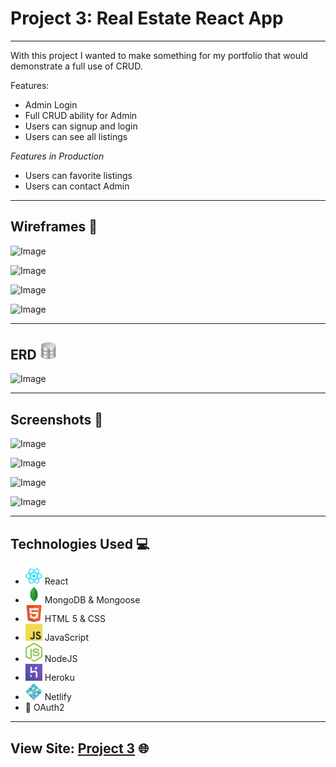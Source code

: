 # Project 3: Real Estate React App
---

With this project I wanted to make something for my portfolio that would demonstrate a full use of CRUD. 

Features:
- Admin Login
- Full CRUD ability for Admin
- Users can signup and login
- Users can see all listings

*Features in Production*
- Users can favorite listings
- Users can contact Admin

---

## Wireframes 🔲

![Image](https://i.imgur.com/D214QkK.png)

![Image](https://i.imgur.com/klc1iun.png)

![Image](https://i.imgur.com/BbgE7tw.png)

![Image](https://i.imgur.com/xyMIqXb.png)

---

## ERD <img src="public/images/database.png" width="27">

![Image](https://i.imgur.com/AjORm4L.png)


---

## Screenshots 📸

![Image](https://i.imgur.com/7o9gifP.png)

![Image](https://i.imgur.com/y9Asetx.jpg)

![Image](https://i.imgur.com/arEVxhM.png)

![Image](https://i.imgur.com/G0CdxOQ.jpg)

---

## Technologies Used 💻


- <img src="public/images/react.png" width="27"> React
- <img src="public/images/mongo_db.png" width="27"> MongoDB & Mongoose
- <img src="public/images/html5.png" width="27"> HTML 5 & CSS
- <img src="public/images/javascript.png" width="27"> JavaScript
- <img src="public/images/nodejs.png" width="27"> NodeJS
- <img src="public/images/heroku.png" width="27"> Heroku
- <img src="public/images/netlify.png" width="27"> Netlify
- 🔐 OAuth2

---

## View Site: [Project 3](https://free-real-estate.netlify.app/) 🌐
